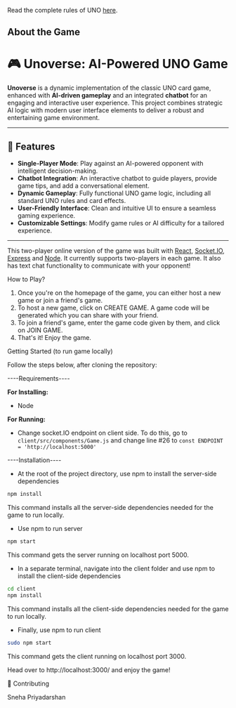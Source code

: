 
Read the complete rules of UNO [here](https://www.unorules.com/).

About the Game
-------------------
# 🎮 Unoverse: AI-Powered UNO Game

**Unoverse** is a dynamic implementation of the classic UNO card game, enhanced with **AI-driven gameplay** and an integrated **chatbot** for an engaging and interactive user experience. This project combines strategic AI logic with modern user interface elements to deliver a robust and entertaining game environment.

---

## 🌟 Features

- **Single-Player Mode**: Play against an AI-powered opponent with intelligent decision-making.
- **Chatbot Integration**: An interactive chatbot to guide players, provide game tips, and add a conversational element.
- **Dynamic Gameplay**: Fully functional UNO game logic, including all standard UNO rules and card effects.
- **User-Friendly Interface**: Clean and intuitive UI to ensure a seamless gaming experience.
- **Customizable Settings**: Modify game rules or AI difficulty for a tailored experience.

---

This two-player online version of the game was built with [React](https://reactjs.org/), [Socket.IO](https://socket.io/), [Express](https://expressjs.com/) and [Node](https://nodejs.org/en/). It currently supports two-players in each game. It also has text chat functionality to communicate with your opponent!

How to Play?

1. Once you're on the homepage of the game, you can either host a new game or join a friend's game.
2. To host a new game, click on CREATE GAME. A game code will be generated which you can share with your friend.
3. To join a friend's game, enter the game code given by them, and click on JOIN GAME.
4. That's it! Enjoy the game.

Getting Started (to run game locally)

Follow the steps below, after cloning the repository:

----Requirements----

**For Installing:**

- Node

**For Running:**

- Change socket.IO endpoint on client side. To do this, go to `client/src/components/Game.js` and change line #26 to `const ENDPOINT = 'http://localhost:5000'`

----Installation----

- At the root of the project directory, use npm to install the server-side dependencies

```bash
npm install
```

This command installs all the server-side dependencies needed for the game to run locally.

- Use npm to run server

```bash
npm start
```

This command gets the server running on localhost port 5000.

- In a separate terminal, navigate into the client folder and use npm to install the client-side dependencies

```bash
cd client
npm install
```

This command installs all the client-side dependencies needed for the game to run locally.

- Finally, use npm to run client

```bash
sudo npm start
```

This command gets the client running on localhost port 3000.

Head over to http://localhost:3000/ and enjoy the game!


🤝 Contributing


Sneha Priyadarshan
